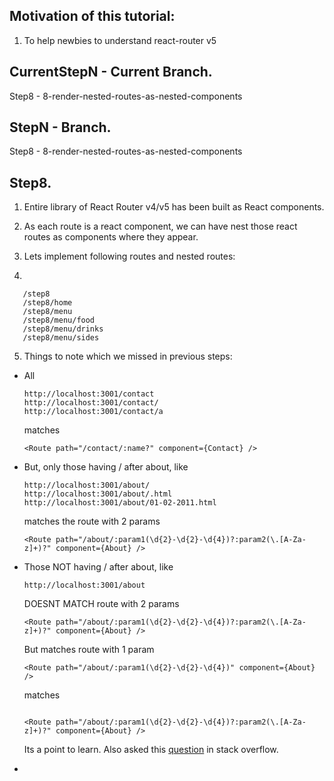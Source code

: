 ## Motivation of this tutorial:

1.  To help newbies to understand react-router v5

## CurrentStepN - Current Branch.

Step8 - 8-render-nested-routes-as-nested-components

## StepN - Branch.

Step8 - 8-render-nested-routes-as-nested-components

## Step8.

1. Entire library of React Router v4/v5 has been built as React components.
2. As each route is a react component, we can have nest those react routes as components where they appear.
3. Lets implement following routes and nested routes:

4.

```
   /step8
   /step8/home
   /step8/menu
   /step8/menu/food
   /step8/menu/drinks
   /step8/menu/sides
```

5. Things to note which we missed in previous steps:

- All

  ```
  http://localhost:3001/contact
  http://localhost:3001/contact/
  http://localhost:3001/contact/a
  ```

  matches

  ```
  <Route path="/contact/:name?" component={Contact} />
  ```

- But, only those having / after about, like

  ```
  http://localhost:3001/about/
  http://localhost:3001/about/.html
  http://localhost:3001/about/01-02-2011.html

  ```

  matches the route with 2 params

  ```
  <Route path="/about/:param1(\d{2}-\d{2}-\d{4})?:param2(\.[A-Za-z]+)?" component={About} />
  ```

- Those NOT having / after about, like

  ```
  http://localhost:3001/about

  ```

  DOESNT MATCH route with 2 params

  ```
  <Route path="/about/:param1(\d{2}-\d{2}-\d{4})?:param2(\.[A-Za-z]+)?" component={About} />
  ```

  But matches route with 1 param

  ```
  <Route path="/about/:param1(\d{2}-\d{2}-\d{4})" component={About} />
  ```

  matches

  ```

  <Route path="/about/:param1(\d{2}-\d{2}-\d{4})?:param2(\.[A-Za-z]+)?" component={About} />
  ```

  Its a point to learn. Also asked this [question](https://stackoverflow.com/questions/55964622/why-the-react-route-with-2-optional-params-not-matching-a-simple-url) in stack overflow.

-
